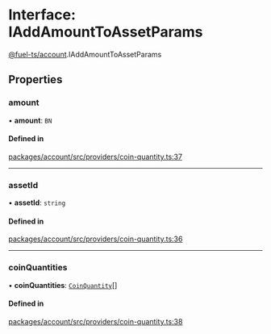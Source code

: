 # Interface: IAddAmountToAssetParams

[@fuel-ts/account](/api/Account/index.md).IAddAmountToAssetParams

## Properties

### amount

• **amount**: `BN`

#### Defined in

[packages/account/src/providers/coin-quantity.ts:37](https://github.com/FuelLabs/fuels-ts/blob/f4302fbd/packages/account/src/providers/coin-quantity.ts#L37)

___

### assetId

• **assetId**: `string`

#### Defined in

[packages/account/src/providers/coin-quantity.ts:36](https://github.com/FuelLabs/fuels-ts/blob/f4302fbd/packages/account/src/providers/coin-quantity.ts#L36)

___

### coinQuantities

• **coinQuantities**: [`CoinQuantity`](/api/Account/index.md#coinquantity)[]

#### Defined in

[packages/account/src/providers/coin-quantity.ts:38](https://github.com/FuelLabs/fuels-ts/blob/f4302fbd/packages/account/src/providers/coin-quantity.ts#L38)
